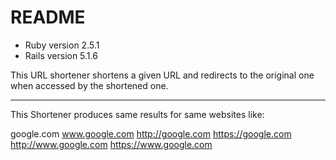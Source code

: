 # README

* Ruby version 2.5.1
* Rails version 5.1.6

This URL shortener shortens a given URL and redirects to the original one when accessed by the shortened one.

---

This Shortener produces same results for same websites like:

google.com
www.google.com
http://google.com
https://google.com
http://www.google.com
https://www.google.com
